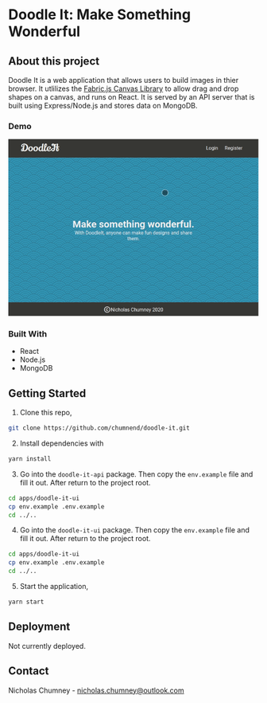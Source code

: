 # Doodle It: Make Something Wonderful

## About this project

Doodle It is a web application that allows users to build images
in thier browser. It utlilizes the [Fabric.js Canvas Library](http://fabricjs.com/)
to allow drag and drop shapes on a canvas, and runs on React. It is served by an API
server that is built using Express/Node.js and stores data on MongoDB.

### Demo

![animated](docs/demo.gif)

### Built With

- React
- Node.js
- MongoDB

## Getting Started

1) Clone this repo,

```bash
git clone https://github.com/chumnend/doodle-it.git
```

2) Install dependencies with

```bash
yarn install
```

3) Go into the `doodle-it-api` package. Then copy the `env.example` file and fill it out. After return to the project root.

```bash
cd apps/doodle-it-ui
cp env.example .env.example
cd ../..
```

4) Go into the `doodle-it-ui` package. Then copy the `env.example` file and fill it out. After return to the project root.

```bash
cd apps/doodle-it-ui
cp env.example .env.example
cd ../..
```

5) Start the application,

```bash
yarn start
```

## Deployment

Not currently deployed.

## Contact

Nicholas Chumney - [nicholas.chumney@outlook.com](nicholas.chumney@outlook.com)
